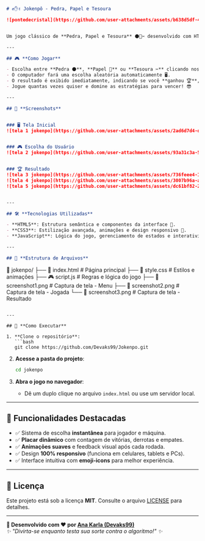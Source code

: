 ```markdown
# ✊✋✌️ Jokenpô - Pedra, Papel e Tesoura

![pontedecristal](https://github.com/user-attachments/assets/b638d5df-4ebf-40fc-b62a-ffe559bdbb6b)


Um jogo clássico de **Pedra, Papel e Tesoura** ⚫📄✂️ desenvolvido com HTML, CSS e JavaScript. O usuário desafia a máquina em partidas rápidas com escolhas aleatórias. Design moderno, responsivo e interativo!

---

## 🎮 **Como Jogar**

- Escolha entre **Pedra ⚫**, **Papel 📄** ou **Tesoura ✂️** clicando nos botões correspondentes.
- O computador fará uma escolha aleatória automaticamente 🖥️.
- O resultado é exibido imediatamente, indicando se você **ganhou 🏆**, **perdeu ❌** ou **empatou 🔄**.
- Jogue quantas vezes quiser e domine as estratégias para vencer! 😎

---

## 📸 **Screenshots**


### 🖥️ Tela Inicial  
![tela 1 jokenpo](https://github.com/user-attachments/assets/2ad6d7d4-d318-4415-bb0d-15d9aec6ee99)


### 🎮 Escolha do Usuário  
![tela 2 jokenpo](https://github.com/user-attachments/assets/93a31c3a-570b-437a-842b-7ac135ee93ca)


### 🏆 Resultado  
![tela 3 jokenpo](https://github.com/user-attachments/assets/736feee4-1ea2-4ab3-b269-f7c298ea1b40)
![tela 4 jokenpo](https://github.com/user-attachments/assets/3007b96a-a5bd-4e7a-b198-cf5962c00fce)
![tela 5 jokenpo](https://github.com/user-attachments/assets/dc61bf82-29fe-4e63-b261-1f755becf995)


---

## 🛠 **Tecnologias Utilizadas**

- **HTML5**: Estrutura semântica e componentes da interface 📄.
- **CSS3**: Estilização avançada, animações e design responsivo 🎨.
- **JavaScript**: Lógica do jogo, gerenciamento de estados e interatividade 🎮.

---

## 📂 **Estrutura de Arquivos**

```
📂 jokenpo/
├── 📄 index.html          # Página principal
├── 🎨 style.css           # Estilos e animações
├── 🎮 script.js           # Regras e lógica do jogo
├── 📸 screenshot1.png     # Captura de tela - Menu
├── 📸 screenshot2.png     # Captura de tela - Jogada
└── 📸 screenshot3.png     # Captura de tela - Resultado
```

---

## 🚀 **Como Executar**

1. **Clone o repositório**:
   ```bash
   git clone https://github.com/Devaks99/Jokenpo.git
   ```

2. **Acesse a pasta do projeto**:
   ```bash
   cd jokenpo
   ```

3. **Abra o jogo no navegador**:
   - Dê um duplo clique no arquivo `index.html` ou use um servidor local.

---

## 📌 **Funcionalidades Destacadas**

- ✅ Sistema de escolha **instantânea** para jogador e máquina.
- ✅ **Placar dinâmico** com contagem de vitórias, derrotas e empates.
- ✅ **Animações suaves** e feedback visual após cada rodada.
- ✅ Design **100% responsivo** (funciona em celulares, tablets e PCs).
- ✅ Interface intuitiva com **emoji-icons** para melhor experiência.

---

## 📜 **Licença**

Este projeto está sob a licença **MIT**. Consulte o arquivo [LICENSE](LICENSE) para detalhes.

---

**🎯 Desenvolvido com ❤️ por [Ana Karla (Devaks99)](https://github.com/Devaks99)**  
*✨ "Divirta-se enquanto testa sua sorte contra o algoritmo!" ✨*
```


